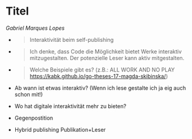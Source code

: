 # Titel
*Gabriel Marques Lopes*

* >Interaktivität beim self-publishing 
* > Ich denke, dass Code die Möglichkeit bietet Werke interaktiv mitzugestalten. Der potenzielle Leser kann aktiv mitgestalten.
* > Welche Beispiele gibt es? (z.B.: ALL WORK AND NO PLAY https://kabk.github.io/go-theses-17-magda-skibinska/)

* Ab wann ist etwas interaktiv? (Wenn ich lese gestalte ich ja eig auch schon mit!)
* Wo hat digitale interaktivität mehr zu bieten?
* Gegenpostition
* Hybrid publishing Publikation+Leser
